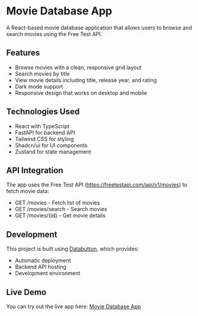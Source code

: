# Movie Database App

A React-based movie database application that allows users to browse and search movies using the Free Test API.

## Features

- Browse movies with a clean, responsive grid layout
- Search movies by title
- View movie details including title, release year, and rating
- Dark mode support
- Responsive design that works on desktop and mobile

## Technologies Used

- React with TypeScript
- FastAPI for backend API
- Tailwind CSS for styling
- Shadcn/ui for UI components
- Zustand for state management

## API Integration

The app uses the Free Test API (https://freetestapi.com/api/v1/movies) to fetch movie data:
- GET /movies - Fetch list of movies
- GET /movies/search - Search movies
- GET /movies/{id} - Get movie details

## Development

This project is built using [Databutton](https://databutton.com/), which provides:
- Automatic deployment
- Backend API hosting
- Development environment

## Live Demo

You can try out the live app here: [Movie Database App]((https://movie_assignment.databutton.app/movie-database-app))

